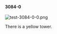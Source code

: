 #### 3084-0
![test-3084-0-0.png](https://github.com/lil-lab/nlvr/raw/master/nlvr/test/images/1/test-3084-0-0.png "test-3084-0-0.png")

There is a yellow tower.